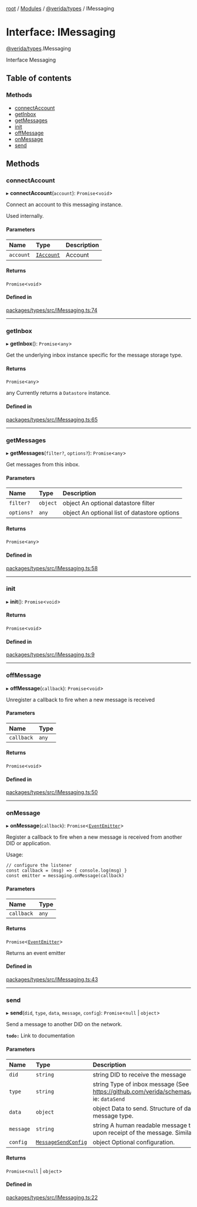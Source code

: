 [root](../README.md) / [Modules](../modules.md) / [@verida/types](../modules/verida_types.md) / IMessaging

# Interface: IMessaging

[@verida/types](../modules/verida_types.md).IMessaging

Interface Messaging

## Table of contents

### Methods

- [connectAccount](verida_types.IMessaging.md#connectaccount)
- [getInbox](verida_types.IMessaging.md#getinbox)
- [getMessages](verida_types.IMessaging.md#getmessages)
- [init](verida_types.IMessaging.md#init)
- [offMessage](verida_types.IMessaging.md#offmessage)
- [onMessage](verida_types.IMessaging.md#onmessage)
- [send](verida_types.IMessaging.md#send)

## Methods

### connectAccount

▸ **connectAccount**(`account`): `Promise`<`void`\>

Connect an account to this messaging instance.

Used internally.

#### Parameters

| Name | Type | Description |
| :------ | :------ | :------ |
| `account` | [`IAccount`](verida_types.IAccount.md) | Account |

#### Returns

`Promise`<`void`\>

#### Defined in

[packages/types/src/IMessaging.ts:74](https://github.com/verida/verida-js/blob/a690f60/packages/types/src/IMessaging.ts#L74)

___

### getInbox

▸ **getInbox**(): `Promise`<`any`\>

Get the underlying inbox instance specific for the message storage type.

#### Returns

`Promise`<`any`\>

any Currently returns a `Datastore` instance.

#### Defined in

[packages/types/src/IMessaging.ts:65](https://github.com/verida/verida-js/blob/a690f60/packages/types/src/IMessaging.ts#L65)

___

### getMessages

▸ **getMessages**(`filter?`, `options?`): `Promise`<`any`\>

Get messages from this inbox.

#### Parameters

| Name | Type | Description |
| :------ | :------ | :------ |
| `filter?` | `object` | object An optional datastore filter |
| `options?` | `any` | object An optional list of datastore options |

#### Returns

`Promise`<`any`\>

#### Defined in

[packages/types/src/IMessaging.ts:58](https://github.com/verida/verida-js/blob/a690f60/packages/types/src/IMessaging.ts#L58)

___

### init

▸ **init**(): `Promise`<`void`\>

#### Returns

`Promise`<`void`\>

#### Defined in

[packages/types/src/IMessaging.ts:9](https://github.com/verida/verida-js/blob/a690f60/packages/types/src/IMessaging.ts#L9)

___

### offMessage

▸ **offMessage**(`callback`): `Promise`<`void`\>

Unregister a callback to fire when a new message is received

#### Parameters

| Name | Type |
| :------ | :------ |
| `callback` | `any` |

#### Returns

`Promise`<`void`\>

#### Defined in

[packages/types/src/IMessaging.ts:50](https://github.com/verida/verida-js/blob/a690f60/packages/types/src/IMessaging.ts#L50)

___

### onMessage

▸ **onMessage**(`callback`): `Promise`<[`EventEmitter`](../classes/verida_types._internal_.EventEmitter-1.md)\>

Register a callback to fire when a new message is received from another DID or application.

Usage:

```
// configure the listener
const callback = (msg) => { console.log(msg) }
const emitter = messaging.onMessage(callback)
```

#### Parameters

| Name | Type |
| :------ | :------ |
| `callback` | `any` |

#### Returns

`Promise`<[`EventEmitter`](../classes/verida_types._internal_.EventEmitter-1.md)\>

Returns an event emitter

#### Defined in

[packages/types/src/IMessaging.ts:43](https://github.com/verida/verida-js/blob/a690f60/packages/types/src/IMessaging.ts#L43)

___

### send

▸ **send**(`did`, `type`, `data`, `message`, `config`): `Promise`<``null`` \| `object`\>

Send a message to another DID on the network.

**`todo:`** Link to documentation

#### Parameters

| Name | Type | Description |
| :------ | :------ | :------ |
| `did` | `string` | string DID to receive the message |
| `type` | `string` | string Type of inbox message (See https://github.com/verida/schemas/tree/master/schemas/inbox/type). ie: `dataSend` |
| `data` | `object` | object Data to send. Structure of data will depend on the inbox message type. |
| `message` | `string` | string A human readable message that will be displayed to the user upon receipt of the message. Similar to an email subject. |
| `config` | [`MessageSendConfig`](verida_types.MessageSendConfig.md) | object Optional configuration. |

#### Returns

`Promise`<``null`` \| `object`\>

#### Defined in

[packages/types/src/IMessaging.ts:22](https://github.com/verida/verida-js/blob/a690f60/packages/types/src/IMessaging.ts#L22)
